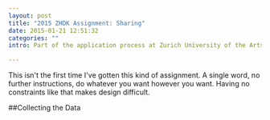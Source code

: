 ```yaml
---
layout: post
title: "2015 ZHDK Assignment: Sharing"
date: 2015-01-21 12:51:32
categories: ""
intro: Part of the application process at Zurich University of the Arts is completing a specific assignment within roughly two weeks. This year's topic was "Sharing".

---
```


This isn't the first time I've gotten this kind of assignment. A single word, no further instructions, do whatever you want however you want. Having no constraints like that makes design difficult.

##Collecting the Data

<img src="https://farm9.staticflickr.com/8600/16404283729_0482cfaffd_c.jpg" alt="">
<img src="https://farm9.staticflickr.com/8586/16407299477_e1f327e497_b.jpg" alt="">
